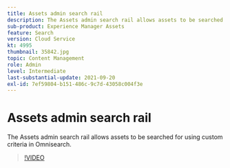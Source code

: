 ```yaml
---
title: Assets admin search rail
description: The Assets admin search rail allows assets to be searched for using custom criteria in Omnisearch.
sub-product: Experience Manager Assets
feature: Search
version: Cloud Service
kt: 4995
thumbnail: 35842.jpg
topic: Content Management
role: Admin
level: Intermediate
last-substantial-update: 2021-09-20
exl-id: 7ef59804-b151-486c-9c7d-43058c004f3e
---
```

# Assets admin search rail

The Assets admin search rail allows assets to be searched for using custom criteria in Omnisearch. 

>[!VIDEO](https://video.tv.adobe.com/v/35842?quality=12&learn=on)
